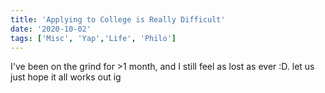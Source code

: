 ```yaml
---
title: 'Applying to College is Really Difficult'
date: '2020-10-02'
tags: ['Misc', 'Yap','Life', 'Philo']
---
```

I've been on the grind for >1 month, and I still feel as lost as ever :D. let us just hope it all works out ig